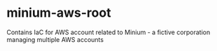 # minium-aws-root
Contains IaC for AWS account related to Minium - a fictive corporation managing multiple AWS accounts
